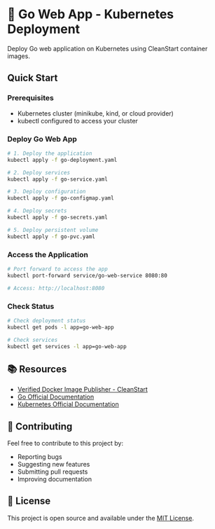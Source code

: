# 🚀 Go Web App - Kubernetes Deployment

Deploy Go web application on Kubernetes using CleanStart container images.

## Quick Start

### Prerequisites
- Kubernetes cluster (minikube, kind, or cloud provider)
- kubectl configured to access your cluster

### Deploy Go Web App
```bash
# 1. Deploy the application
kubectl apply -f go-deployment.yaml

# 2. Deploy services
kubectl apply -f go-service.yaml

# 3. Deploy configuration
kubectl apply -f go-configmap.yaml

# 4. Deploy secrets
kubectl apply -f go-secrets.yaml

# 5. Deploy persistent volume
kubectl apply -f go-pvc.yaml
```

### Access the Application
```bash
# Port forward to access the app
kubectl port-forward service/go-web-service 8080:80

# Access: http://localhost:8080
```

### Check Status
```bash
# Check deployment status
kubectl get pods -l app=go-web-app

# Check services
kubectl get services -l app=go-web-app
```

## 📚 Resources

- [Verified Docker Image Publisher - CleanStart](https://cleanstart.com/)
- [Go Official Documentation](https://golang.org/doc/)
- [Kubernetes Official Documentation](https://kubernetes.io/docs/)

## 🤝 Contributing

Feel free to contribute to this project by:
- Reporting bugs
- Suggesting new features
- Submitting pull requests
- Improving documentation

## 📄 License
This project is open source and available under the [MIT License](LICENSE).
